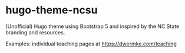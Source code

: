 # hugo-theme-ncsu

(Unofficial) Hugo theme using Bootstrap 5 and inspired by the NC State branding and resources.

Examples: individual teaching pages at https://dwermke.com/teaching
